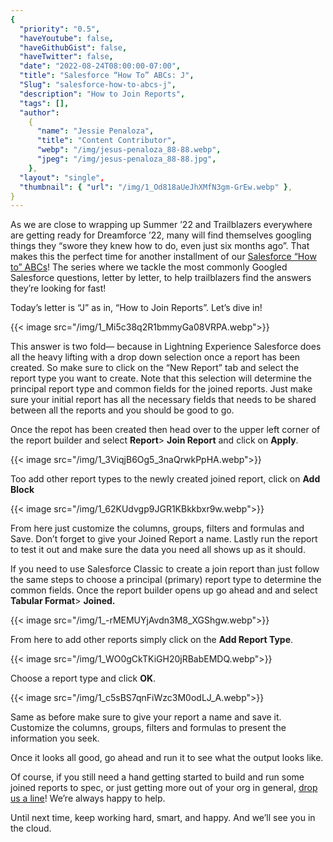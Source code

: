 ```yaml
---
{
  "priority": "0.5",
  "haveYoutube": false,
  "haveGithubGist": false,
  "haveTwitter": false,
  "date": "2022-08-24T08:00:00-07:00",
  "title": "Salesforce “How To” ABCs: J",
  "Slug": "salesforce-how-to-abcs-j",
  "description": "How to Join Reports",
  "tags": [],
  "author":
    {
      "name": "Jessie Penaloza",
      "title": "Content Contributor",
      "webp": "/img/jesus-penaloza_88-88.webp",
      "jpeg": "/img/jesus-penaloza_88-88.jpg",
    },
  "layout": "single",
  "thumbnail": { "url": "/img/1_Od818aUeJhXMfN3gm-GrEw.webp" },
}
---
```


As we are close to wrapping up Summer ’22 and Trailblazers everywhere are getting ready for Dreamforce ’22, many will find themselves googling things they “swore they knew how to do, even just six months ago”. That makes this the perfect time for another installment of our [Salesforce “How to” ABCs](https://medium.com/tag/salesforce-how-to-abcs/archive)! The series where we tackle the most commonly Googled Salesforce questions, letter by letter, to help trailblazers find the answers they’re looking for fast!

Today’s letter is “J” as in, “How to Join Reports”. Let’s dive in!

{{< image src="/img/1_Mi5c38q2R1bmmyGa08VRPA.webp">}}

This answer is two fold— because in Lightning Experience Salesforce does all the heavy lifting with a drop down selection once a report has been created. So make sure to click on the “New Report” tab and select the report type you want to create. Note that this selection will determine the principal report type and common fields for the joined reports. Just make sure your initial report has all the necessary fields that needs to be shared between all the reports and you should be good to go.

Once the repot has been created then head over to the upper left corner of the report builder and select **Report**> **Join Report** and click on **Apply**.

{{< image src="/img/1_3ViqjB6Og5_3naQrwkPpHA.webp">}}

Too add other report types to the newly created joined report, click on **Add Block**

{{< image src="/img/1_62KUdvgp9JGR1KBkkbxr9w.webp">}}

From here just customize the columns, groups, filters and formulas and Save. Don’t forget to give your Joined Report a name. Lastly run the report to test it out and make sure the data you need all shows up as it should.

If you need to use Salesforce Classic to create a join report than just follow the same steps to choose a principal (primary) report type to determine the common fields. Once the report builder opens up go ahead and and select **Tabular Format**> **Joined.**

{{< image src="/img/1_-rMEMUYjAvdn3M8_XGShgw.webp">}}

From here to add other reports simply click on the **Add Report Type**.

{{< image src="/img/1_WO0gCkTKiGH20jRBabEMDQ.webp">}}

Choose a report type and click **OK**.

{{< image src="/img/1_c5sBS7qnFiWzc3M0odLJ_A.webp">}}

Same as before make sure to give your report a name and save it. Customize the columns, groups, filters and formulas to present the information you seek.

Once it looks all good, go ahead and run it to see what the output looks like.

Of course, if you still need a hand getting started to build and run some joined reports to spec, or just getting more out of your org in general, [drop us a line](https://appexchange.salesforce.com/appxConsultingListingDetail?listingId=a0N30000001gF9jEAE)! We’re always happy to help.

Until next time, keep working hard, smart, and happy. And we’ll see you in the cloud.
